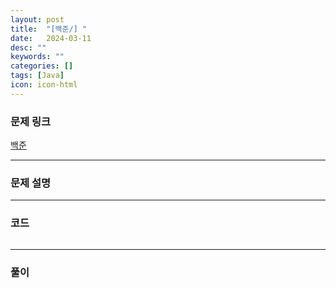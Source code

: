 ```yaml
---
layout: post
title:  "[백준/] "
date:   2024-03-11
desc: ""
keywords: ""
categories: []
tags: [Java]
icon: icon-html
---
```


### 문제 링크
[백준]()

---

### 문제 설명

---

### 코드
```JAVA

```

---
### 풀이
